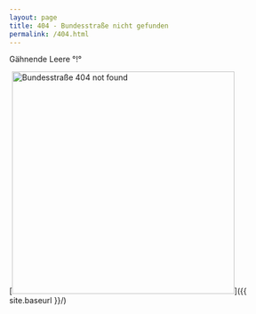```yaml
---
layout: page
title: 404 - Bundesstraße nicht gefunden
permalink: /404.html
---
```


Gähnende Leere °!°

[<img src="{{ site.baseurl }}/images/404.svg" alt="Bundesstraße 404 not found" style="width: 400px;"/>]({{ site.baseurl }}/)

